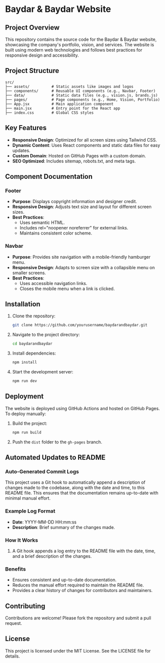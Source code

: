 # Baydar & Baydar Website

## Project Overview
This repository contains the source code for the Baydar & Baydar website, showcasing the company's portfolio, vision, and services. The website is built using modern web technologies and follows best practices for responsive design and accessibility.

## Project Structure
```
src/
├── assets/          # Static assets like images and logos
├── components/      # Reusable UI components (e.g., Navbar, Footer)
├── data/            # Static data files (e.g., vision.js, brands.js)
├── pages/           # Page components (e.g., Home, Vision, Portfolio)
├── App.jsx          # Main application component
├── main.jsx         # Entry point for the React app
├── index.css        # Global CSS styles
```

## Key Features
- **Responsive Design**: Optimized for all screen sizes using Tailwind CSS.
- **Dynamic Content**: Uses React components and static data files for easy updates.
- **Custom Domain**: Hosted on GitHub Pages with a custom domain.
- **SEO Optimized**: Includes sitemap, robots.txt, and meta tags.

## Component Documentation
### Footer
- **Purpose**: Displays copyright information and designer credit.
- **Responsive Design**: Adjusts text size and layout for different screen sizes.
- **Best Practices**:
  - Uses semantic HTML.
  - Includes rel="noopener noreferrer" for external links.
  - Maintains consistent color scheme.

### Navbar
- **Purpose**: Provides site navigation with a mobile-friendly hamburger menu.
- **Responsive Design**: Adapts to screen size with a collapsible menu on smaller screens.
- **Best Practices**:
  - Uses accessible navigation links.
  - Closes the mobile menu when a link is clicked.

## Installation
1. Clone the repository:
   ```bash
   git clone https://github.com/yourusername/baydarandbaydar.git
   ```
2. Navigate to the project directory:
   ```bash
   cd baydarandbaydar
   ```
3. Install dependencies:
   ```bash
   npm install
   ```
4. Start the development server:
   ```bash
   npm run dev
   ```

## Deployment
The website is deployed using GitHub Actions and hosted on GitHub Pages. To deploy manually:
1. Build the project:
   ```bash
   npm run build
   ```
2. Push the `dist` folder to the `gh-pages` branch.

## Automated Updates to README

### Auto-Generated Commit Logs
This project uses a Git hook to automatically append a description of changes made to the codebase, along with the date and time, to this README file. This ensures that the documentation remains up-to-date with minimal manual effort.

### Example Log Format
- **Date**: YYYY-MM-DD HH:mm:ss
- **Description**: Brief summary of the changes made.

### How It Works
1. A Git hook appends a log entry to the README file with the date, time, and a brief description of the changes.

### Benefits
- Ensures consistent and up-to-date documentation.
- Reduces the manual effort required to maintain the README file.
- Provides a clear history of changes for contributors and maintainers.

## Contributing
Contributions are welcome! Please fork the repository and submit a pull request.

## License
This project is licensed under the MIT License. See the LICENSE file for details.
